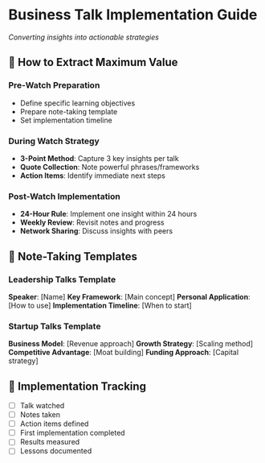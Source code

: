 # Business Talk Implementation Guide
*Converting insights into actionable strategies*

## 🎯 How to Extract Maximum Value

### Pre-Watch Preparation
- Define specific learning objectives
- Prepare note-taking template
- Set implementation timeline

### During Watch Strategy
- **3-Point Method**: Capture 3 key insights per talk
- **Quote Collection**: Note powerful phrases/frameworks
- **Action Items**: Identify immediate next steps

### Post-Watch Implementation
- **24-Hour Rule**: Implement one insight within 24 hours
- **Weekly Review**: Revisit notes and progress
- **Network Sharing**: Discuss insights with peers

## 📝 Note-Taking Templates

### Leadership Talks Template
**Speaker**: [Name]
**Key Framework**: [Main concept]
**Personal Application**: [How to use]
**Implementation Timeline**: [When to start]

### Startup Talks Template
**Business Model**: [Revenue approach]
**Growth Strategy**: [Scaling method]
**Competitive Advantage**: [Moat building]
**Funding Approach**: [Capital strategy]

## 🔄 Implementation Tracking
- [ ] Talk watched
- [ ] Notes taken
- [ ] Action items defined
- [ ] First implementation completed
- [ ] Results measured
- [ ] Lessons documented